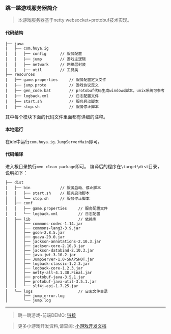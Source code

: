 ### 跳一跳游戏服务器简介

> 本游戏服务器基于netty websocket+protobuf技术实现。

#### 代码结构

```
├── java
|   ├── com.huya.ig
│   │   ├── config      // 服务配置
│   │   ├── jump        // 游戏主逻辑
│   │   ├── network     // 网络层封装
│   │   ├── util        // 工具类
├── resources
|   ├── game.properties     // 服务配置定义文件
|   ├── jump.proto          // 游戏协议定义
|   ├── gen_code.bat        // protobuf代码生成windows脚本，unix系统可参考
|   ├── logback.xml         // 日志配置文件
|   ├── start.sh            // 服务启动脚本
|   ├── stop.sh             // 服务停止脚本
```

其中每个模块下面的代码文件里面都有详细的注释。

#### 本地运行

在ide中运行`com.huya.ig.JumpServerMain`即可。

#### 代码编译

进入根目录执行`mvn clean package`即可。
编译后的程序在`\target\dist`目录，说明如下：

```
├── dist
│   ├── bin             // 服务启动、停止脚本
│   │   ├── start.sh    // 服务启动脚本                    
│   │   └── stop.sh     // 服务停止脚本
│   ├── conf        
│   │   ├── game.properties     // 服务配置文件
│   │   └── logback.xml         // 日志配置
│   ├── lib                     // 依赖库
│   │   ├── commons-codec-1.14.jar
│   │   ├── commons-lang3-3.9.jar
│   │   ├── gson-2.8.5.jar
│   │   ├── guava-20.0.jar
│   │   ├── jackson-annotations-2.10.3.jar
│   │   ├── jackson-core-2.10.3.jar
│   │   ├── jackson-databind-2.10.3.jar
│   │   ├── java-jwt-3.10.2.jar
│   │   ├── JumpServer-1.0-SNAPSHOT.jar
│   │   ├── logback-classic-1.2.3.jar
│   │   ├── logback-core-1.2.3.jar
│   │   ├── netty-all-4.1.30.Final.jar
│   │   ├── protobuf-java-3.5.1.jar
│   │   ├── protobuf-java-util-3.5.1.jar
│   │   └── slf4j-api-1.7.25.jar
│   └── logs                    // 日志文件目录
│       ├── jump_error.log
│       └── jump.log
```

---
> 跳一跳游戏-前端DEMO: [链接](https://github.com/huya-ext/miniapp/tree/master/examples/game-jump-client-demo)

> 更多小游戏开发资料,请查阅: [小游戏开发文档](https://github.com/huya-ext/miniapp/blob/master/doc/game.md)